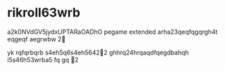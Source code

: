 # rikroll63wrb
a2k0NVdGV5jydxUPTARaOADhO
pegame extended
arha23qeqfqgqrgh4t
eqgeqf
aegrwbw
2￑


yk
rqfqrbqrb
s4eh5q6s4eh5642￐2
ghhrq24hrqaqdfqegdbahqh
i5s46h53wrba5
fq
gq
￑2

